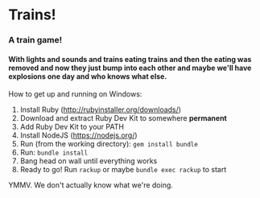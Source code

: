 # Trains!
### A train game!

#### With lights and sounds and trains eating trains and then the eating was removed and now they just bump into each other and maybe we'll have explosions one day and who knows what else.

How to get up and running on Windows:

1. Install Ruby (http://rubyinstaller.org/downloads/)
1. Download and extract Ruby Dev Kit to somewhere **permanent**
1. Add Ruby Dev Kit to your PATH
1. Install NodeJS (https://nodejs.org/)
1. Run (from the working directory): `gem install bundle`
1. Run: `bundle install`
1. Bang head on wall until everything works
1. Ready to go! Run `rackup` or maybe `bundle exec rackup` to start



YMMV. We don't actually know what we're doing.